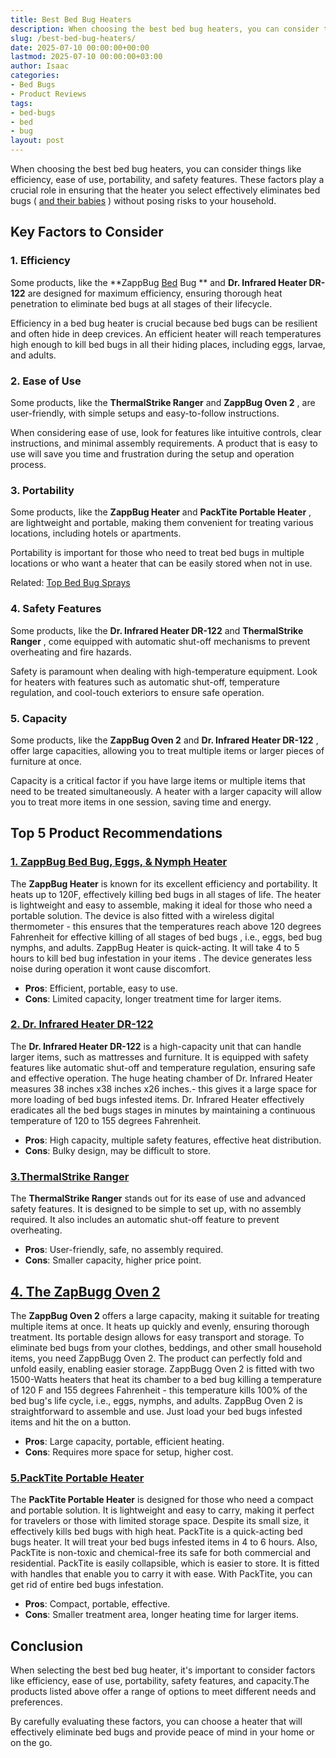 ```yaml
---
title: Best Bed Bug Heaters
description: When choosing the best bed bug heaters, you can consider things like efficiency, ease of use, portability, and safety features.
slug: /best-bed-bug-heaters/
date: 2025-07-10 00:00:00+00:00
lastmod: 2025-07-10 00:00:00+03:00
author: Isaac
categories:
- Bed Bugs
- Product Reviews
tags:
- bed-bugs
- bed
- bug
layout: post
---
```

When choosing the best bed bug heaters, you can consider things like efficiency, ease of use, portability, and safety features. These factors play a crucial role in ensuring that the heater you select effectively eliminates bed bugs (
[and their babies](https://pestpolicy.com/baby-[bed-bugs](https://pestpolicy.com/bed-bug-bites-vs-mosquito-bites/)/)
) without posing risks to your household.
## Key Factors to Consider
### 1. Efficiency
Some products, like the
**ZappBug [Bed](https://pestpolicy.com/bed-bug-bites-vs-other-bites/) Bug **
and
**Dr. Infrared Heater DR-122**
are designed for maximum efficiency, ensuring thorough heat penetration to eliminate bed bugs at all stages of their lifecycle.

Efficiency in a bed bug heater is crucial because bed bugs can be resilient and often hide in deep crevices. An efficient heater will reach temperatures high enough to kill bed bugs in all their hiding places, including eggs, larvae, and adults.
### 2. Ease of Use
Some products, like the
**ThermalStrike Ranger**
and
**ZappBug Oven 2**
, are user-friendly, with simple setups and easy-to-follow instructions.

When considering ease of use, look for features like intuitive controls, clear instructions, and minimal assembly requirements. A product that is easy to use will save you time and frustration during the setup and operation process.
### 3. Portability
Some products, like the
**ZappBug Heater**
and
**PackTite Portable Heater**
, are lightweight and portable, making them convenient for treating various locations, including hotels or apartments.

Portability is important for those who need to treat bed bugs in multiple locations or who want a heater that can be easily stored when not in use.

Related:
[Top Bed Bug Sprays](https://pestpolicy.com/best-bed-bug-spray/)
### 4. Safety Features
Some products, like the
**Dr. Infrared Heater DR-122**
and
**ThermalStrike Ranger**
, come equipped with automatic shut-off mechanisms to prevent overheating and fire hazards.

Safety is paramount when dealing with high-temperature equipment. Look for heaters with features such as automatic shut-off, temperature regulation, and cool-touch exteriors to ensure safe operation.
### 5. Capacity
Some products, like the
**ZappBug Oven 2**
and
**Dr. Infrared Heater DR-122**
, offer large capacities, allowing you to treat multiple items or larger pieces of furniture at once.

Capacity is a critical factor if you have large items or multiple items that need to be treated simultaneously. A heater with a larger capacity will allow you to treat more items in one session, saving time and energy.
## Top 5 Product Recommendations
### [1. ZappBug Bed Bug, Eggs, & Nymph Heater](https://www.amazon.com/dp/B00F6EV306/?tag=p-policy-20)
The
**ZappBug Heater**
is known for its excellent efficiency and portability. It heats up to 120F, effectively killing bed bugs in all stages of life. The heater is lightweight and easy to assemble, making it ideal for those who need a portable solution.
The device is also fitted with a wireless digital thermometer - this ensures that the temperatures reach above 120 degrees Fahrenheit for effective
killing of all stages of bed bugs
, i.e., eggs, bed bug nymphs, and adults.
ZappBug Heater is quick-acting. It will take 4 to 5 hours to
kill bed bug infestation in your items
. The device generates less noise during operation  it wont cause discomfort.
- **Pros**: Efficient, portable, easy to use.
- **Cons**: Limited capacity, longer treatment time for larger items.
### [2. Dr. Infrared Heater DR-122](https://www.amazon.com/dp/B00ZOUCYDW/?tag=p-policy-20)
The
**Dr. Infrared Heater DR-122**
is a high-capacity unit that can handle larger items, such as mattresses and furniture. It is equipped with safety features like automatic shut-off and temperature regulation, ensuring safe and effective operation.
The huge heating chamber of Dr. Infrared Heater measures 38 inches x38 inches x26 inches.- this gives it a large space for
more loading of bed bugs
infested items.
Dr. Infrared Heater
effectively eradicates all the bed bugs
stages in minutes by maintaining a continuous temperature of 120 to 155 degrees Fahrenheit.
- **Pros**: High capacity, multiple safety features, effective heat distribution.
- **Cons**: Bulky design, may be difficult to store.
### [3.**ThermalStrike Ranger**](https://www.amazon.com/dp/B07NBVSRG8/?tag=p-policy-20)
The
**ThermalStrike Ranger**
stands out for its ease of use and advanced safety features. It is designed to be simple to set up, with no assembly required. It also includes an automatic shut-off feature to prevent overheating.
- **Pros**: User-friendly, safe, no assembly required.
- **Cons**: Smaller capacity, higher price point.
## [4. The ZapBugg Oven 2](https://www.amazon.com/dp/B00L8C2ZNO/?tag=p-policy-20)
The
**ZappBug Oven 2**
offers a large capacity, making it suitable for treating multiple items at once. It heats up quickly and evenly, ensuring thorough treatment. Its portable design allows for easy transport and storage.
To eliminate bed bugs from your clothes, beddings, and other small household items, you need ZappBugg Oven 2. The product can perfectly fold and unfold easily, enabling easier storage.
ZappBugg Oven 2 is fitted with two 1500-Watts heaters that heat its chamber to a bed bug killing a temperature of 120 F and 155 degrees Fahrenheit - this temperature kills 100% of the bed bug's life cycle, i.e., eggs, nymphs, and adults.
ZappBug Oven 2 is straightforward to assemble and use. Just load your
bed bugs infested
items and hit the on a button.
- **Pros**: Large capacity, portable, efficient heating.
- **Cons**: Requires more space for setup, higher cost.
### [5.**PackTite Portable Heater**](https://www.amazon.com/dp/B00HK3ANYI/?tag=p-policy-20)
The
**PackTite Portable Heater**
is designed for those who need a compact and portable solution. It is lightweight and easy to carry, making it perfect for travelers or those with limited storage space. Despite its small size, it effectively kills bed bugs with high heat.
PackTite is a
quick-acting bed bugs
heater. It will treat your bed bugs infested items in 4 to 6 hours. Also, PackTite is non-toxic and chemical-free  its safe for both commercial and residential.
PackTite is easily collapsible, which is easier to store. It is fitted with handles that enable you to carry it with ease. With PackTite, you can get rid of entire bed bugs infestation.
- **Pros**: Compact, portable, effective.
- **Cons**: Smaller treatment area, longer heating time for larger items.
## Conclusion
When selecting the best bed bug heater, it's important to consider factors like efficiency, ease of use, portability, safety features, and capacity.The products listed above offer a range of options to meet different needs and preferences.

By carefully evaluating these factors, you can choose a heater that will
effectively eliminate bed bugs
and provide peace of mind in your home or on the go.